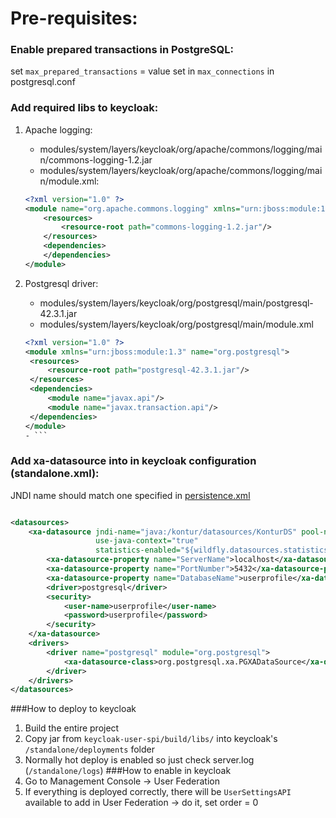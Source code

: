 # Pre-requisites:

### Enable prepared transactions in PostgreSQL:
set <code>max_prepared_transactions</code> = value set in <code>max_connections</code> in postgresql.conf

### Add required libs to keycloak:

1. Apache logging:
    - modules/system/layers/keycloak/org/apache/commons/logging/main/commons-logging-1.2.jar
    - modules/system/layers/keycloak/org/apache/commons/logging/main/module.xml:
   ```xml
   <?xml version="1.0" ?>
   <module name="org.apache.commons.logging" xmlns="urn:jboss:module:1.3">
       <resources>
           <resource-root path="commons-logging-1.2.jar"/>
       </resources>
       <dependencies>
       </dependencies>
   </module>
   ```

2. Postgresql driver:
    - modules/system/layers/keycloak/org/postgresql/main/postgresql-42.3.1.jar
    - modules/system/layers/keycloak/org/postgresql/main/module.xml
   ```xml
   <?xml version="1.0" ?>
   <module xmlns="urn:jboss:module:1.3" name="org.postgresql">
    <resources>
        <resource-root path="postgresql-42.3.1.jar"/>
    </resources>
    <dependencies>
        <module name="javax.api"/>
        <module name="javax.transaction.api"/>
    </dependencies>
   </module>
   - ```

### Add xa-datasource into <datasources> in keycloak configuration (standalone.xml):
JNDI name should match one specified in [persistence.xml](src/main/resources/META-INF/persistence.xml)

```xml

<datasources>
    <xa-datasource jndi-name="java:/kontur/datasources/KonturDS" pool-name="KonturDS" enabled="true"
                   use-java-context="true"
                   statistics-enabled="${wildfly.datasources.statistics-enabled:${wildfly.statistics-enabled:false}}">
        <xa-datasource-property name="ServerName">localhost</xa-datasource-property>
        <xa-datasource-property name="PortNumber">5432</xa-datasource-property>
        <xa-datasource-property name="DatabaseName">userprofile</xa-datasource-property>
        <driver>postgresql</driver>
        <security>
            <user-name>userprofile</user-name>
            <password>userprofile</password>
        </security>
    </xa-datasource>
    <drivers>
        <driver name="postgresql" module="org.postgresql">
            <xa-datasource-class>org.postgresql.xa.PGXADataSource</xa-datasource-class>
        </driver>
    </drivers>
</datasources>
```

###How to deploy to keycloak
1. Build the entire project
2. Copy jar from <code>keycloak-user-spi/build/libs/</code> into keycloak's <code>/standalone/deployments</code> folder
3. Normally hot deploy is enabled so just check server.log (<code>/standalone/logs</code>)
###How to enable in keycloak
1. Go to Management Console -> User Federation
2. If everything is deployed correctly, there will be <code>UserSettingsAPI</code> available to add in User Federation -> do it, set order = 0